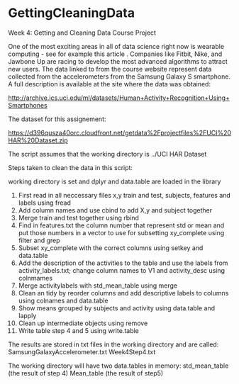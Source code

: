 # GettingCleaningData
Week 4: Getting and Cleaning Data Course Project

One of the most exciting areas in all of data science right now is wearable computing - see for example this article . Companies like Fitbit, Nike, and Jawbone Up are racing to develop the most advanced algorithms to attract new users. The data linked to from the course website represent data collected from the accelerometers from the Samsung Galaxy S smartphone. A full description is available at the site where the data was obtained:

http://archive.ics.uci.edu/ml/datasets/Human+Activity+Recognition+Using+Smartphones

The dataset for this assignement:

https://d396qusza40orc.cloudfront.net/getdata%2Fprojectfiles%2FUCI%20HAR%20Dataset.zip

The script assumes that the working directory is ../UCI HAR Dataset

Steps taken to clean the data in this script:

working directory is set and dplyr and data.table are loaded in the library

1. First read in all neccessary files x,y train and test, subjects, features and labels using fread
2. Add column names and use cbind to add X,y and subject together
3. Merge train and test together using rbind
4. Find in features.txt the column number that represent std or mean and put those numbers in a vector to use for subsetting xy_complete using filter and grep
5. Subset xy_complete with the correct columns using setkey and data.table 
6. Add the description of the activities to the table and use the labels from activity_labels.txt; change column names to V1 and activity_desc using colnmames
7. Merge activitylabels with std_mean_table using merge
8. Clean an tidy by reorder columns and add descriptive labels to columns using colnames and data.table
9. Show means grouped by subjects and activity using data.table and lapply
10. Clean up intermediate objects using remove
11. Write table step 4 and 5 using write.table

The results are stored in txt files in the working directory and are called:
SamsungGalaxyAccelerometer.txt
Week4Step4.txt

The working directory will have two data.tables in memory:
std_mean_table (the result of step 4)
Mean_table (the result of step5)


